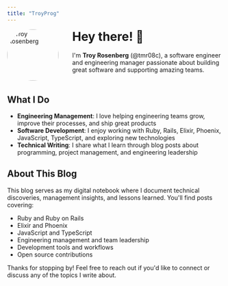 ```yaml
---
title: "TroyProg"
---
```


<div style="display: flex; align-items: flex-start; gap: 2rem; margin-bottom: 2rem;">
  <img src="/images/avatar.png" alt="Troy Rosenberg" style="width: 120px; height: 120px; border-radius: 50%; object-fit: cover; flex-shrink: 0;" />
  <div>
    <h1 style="margin-top: 0;">Hey there! 👋</h1>
    <p>I'm <strong>Troy Rosenberg</strong> (@tmr08c), a software engineer and engineering manager passionate about building great software and supporting amazing teams.</p>
  </div>
</div>

## What I Do

- **Engineering Management**: I love helping engineering teams grow, improve their processes, and ship great products
- **Software Development**: I enjoy working with Ruby, Rails, Elixir, Phoenix, JavaScript, TypeScript, and exploring new technologies
- **Technical Writing**: I share what I learn through blog posts about programming, project management, and engineering leadership

## About This Blog

This blog serves as my digital notebook where I document technical discoveries, management insights, and lessons learned. You'll find posts covering:

- Ruby and Ruby on Rails
- Elixir and Phoenix
- JavaScript and TypeScript  
- Engineering management and team leadership
- Development tools and workflows
- Open source contributions

Thanks for stopping by! Feel free to reach out if you'd like to connect or discuss any of the topics I write about.
